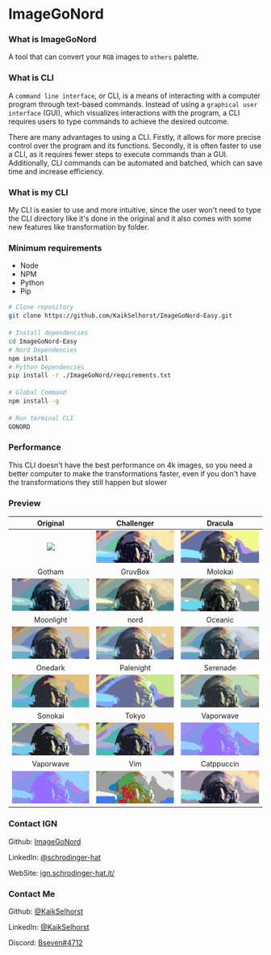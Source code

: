 # ImageGoNord

### What is ImageGoNord

A tool that can convert your `RGB` images to `others` palette.

### What is CLI

A `command line interface`, or CLI, is a means of interacting with a computer program through text-based commands. Instead of using a `graphical user interface` (GUI), which visualizes interactions with the program, a CLI requires users to type commands to achieve the desired outcome.

There are many advantages to using a CLI. Firstly, it allows for more precise control over the program and its functions. Secondly, it is often faster to use a CLI, as it requires fewer steps to execute commands than a GUI. Additionally, CLI commands can be automated and batched, which can save time and increase efficiency.

### What is my CLI

My CLI is easier to use and more intuitive, since the user won't need to type the CLI directory like it's done in the original and it also comes with some new features like transformation by folder.

### Minimum requirements

- Node
- NPM
- Python
- Pip

```bash
# Clone repository
git clone https://github.com/KaikSelhorst/ImageGoNord-Easy.git

# Install dependencies
cd ImageGoNord-Easy
# Nord Dependencies
npm install
# Python Dependencies
pip install -r ./ImageGoNord/requirements.txt

# Global Command
npm install -g

# Run terminal CLI
GONORD
```

### Performance

This CLI doesn't have the best performance on 4k images, so you need a better computer to make the transformations faster, even if you don't have the transformations they still happen but slower

### Preview

|                                         Original                                          |                                         Challenger                                          |                                           Dracula                                           |
| :---------------------------------------------------------------------------------------: | :-----------------------------------------------------------------------------------------: | :-----------------------------------------------------------------------------------------: |
|  <a href="./.github/Original.png"><img width="300px" src="./.github/Original.png" /></a>  | <a href="./.github/Challenger.png"><img width="300px" src="./.github/Challenger.png" /></a> |    <a href="./.github/Dracula.png"><img width="300px" src="./.github/Dracula.png" /></a>    |
|                                          Gotham                                           |                                           GruvBox                                           |                                           Molokai                                           |
|    <a href="./.github/Gotham.png"><img width="300px" src="./.github/Gotham.png" /></a>    |    <a href="./.github/GruvBox.png"><img width="300px" src="./.github/GruvBox.png" /></a>    |    <a href="./.github/Molokai.png"><img width="300px" src="./.github/Molokai.png" /></a>    |
|                                         Moonlight                                         |                                            nord                                             |                                           Oceanic                                           |
| <a href="./.github/Moonlight.png"><img width="300px" src="./.github/Moonlight.png" /></a> |       <a href="./.github/nord.png"><img width="300px" src="./.github/nord.png" /></a>       |    <a href="./.github/Oceanic.png"><img width="300px" src="./.github/Oceanic.png" /></a>    |
|                                          Onedark                                          |                                          Palenight                                          |                                          Serenade                                           |
|   <a href="./.github/Onedark.png"><img width="300px" src="./.github/Onedark.png" /></a>   |  <a href="./.github/Palenight.png"><img width="300px" src="./.github/Palenight.png" /></a>  |   <a href="./.github/Serenade.png"><img width="300px" src="./.github/Serenade.png" /></a>   |
|                                          Sonokai                                          |                                            Tokyo                                            |                                          Vaporwave                                          |
|   <a href="./.github/Sonokai.png"><img width="300px" src="./.github/Sonokai.png" /></a>   |      <a href="./.github/Tokyo.png"><img width="300px" src="./.github/Tokyo.png" /></a>      |  <a href="./.github/Vaporwave.png"><img width="300px" src="./.github/Vaporwave.png" /></a>  |
|                                         Vaporwave                                         |                                             Vim                                             |                                         Catppuccin                                          |
| <a href="./.github/Vaporwave.png"><img width="300px" src="./.github/Vaporwave.png" /></a> |        <a href="./.github/Vim.png"><img width="300px" src="./.github/Vim.png" /></a>        | <a href="./.github/Catppuccin.png"><img width="300px" src="./.github/Catppuccin.png" /></a> |

### Contact IGN

Github: [ImageGoNord](https://github.com/Schrodinger-Hat/ImageGoNord)

LinkedIn: [@schrodinger-hat](https://www.linkedin.com/company/schrodinger-hat/)

WebSite: [ign.schrodinger-hat.it/](ign.schrodinger-hat.it/)

### Contact Me

Github: [@KaikSelhorst](https://github.com/Schrodinger-Hat/ImageGoNord)

LinkedIn: [@KaikSelhorst](https://www.linkedin.com/in/kaikselhorst/)

Discord: [Bseven#4712](https://discord.com/users/690249250067841031)
